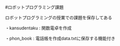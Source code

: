 #ロボットプログラミング課題

ロボットプログラミングの授業での課題を保存してある

・kansudentaku : 関数電卓を作成

・phon_book : 電話帳を作成data.txtに保存する機能付き
